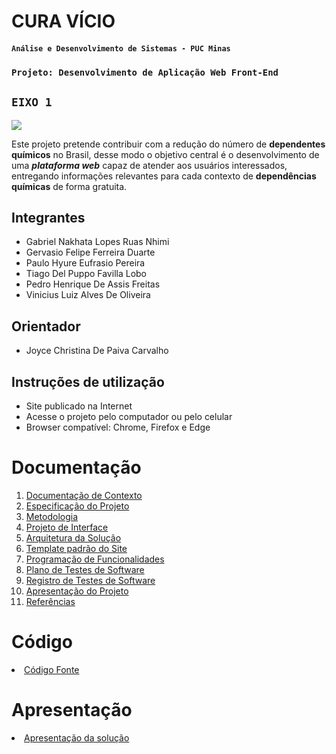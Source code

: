 # CURA VÍCIO

#### `Análise e Desenvolvimento de Sistemas - PUC Minas`

### `Projeto: Desenvolvimento de Aplicação Web Front-End`

## `EIXO 1`


<img src="https://user-images.githubusercontent.com/86859418/175451057-b9a73b5d-cd5b-47a8-9160-d0157d3ad383.jpg">


Este projeto pretende contribuir com a redução do número de **dependentes químicos** no Brasil, desse modo o objetivo central é o desenvolvimento de uma ***plataforma web*** capaz de atender aos usuários interessados, entregando informações relevantes para cada contexto de **dependências químicas** de forma gratuita.

## Integrantes

* Gabriel Nakhata Lopes Ruas Nhimi
* Gervasio Felipe Ferreira Duarte
* Paulo Hyure Eufrasio Pereira
* Tiago Del Puppo Favilla Lobo
* Pedro Henrique De Assis Freitas
* Vinicius Luiz Alves De Oliveira

## Orientador

* Joyce Christina De Paiva Carvalho

## Instruções de utilização

* Site publicado na Internet
* Acesse o projeto pelo computador ou pelo celular
* Browser compatível: Chrome, Firefox e Edge

# Documentação

<ol>
<li><a href="docs/01-Documentação de Contexto.md"> Documentação de Contexto</a></li>
<li><a href="documentos/02-Especificação do Projeto.md"> Especificação do Projeto</a></li>
<li><a href="docs/03-Metodologia.md"> Metodologia</a></li>
<li><a href="docs/04-Projeto de Interface.md"> Projeto de Interface</a></li>
<li><a href="docs/05-Arquitetura da Solução.md"> Arquitetura da Solução</a></li>
<li><a href="docs/06-Template padrão do Site.md"> Template padrão do Site</a></li>
<li><a href="docs/07-Programação de Funcionalidades.md"> Programação de Funcionalidades</a></li>
<li><a href="docs/08-Plano de Testes de Software.md"> Plano de Testes de Software</a></li>
<li><a href="docs/09-Registro de Testes de Software.md"> Registro de Testes de Software</a></li>
<li><a href="docs/10-Apresentação do Projeto.md"> Apresentação do Projeto</a></li>
<li><a href="docs/11-Referências.md"> Referências</a></li>
</ol>

# Código

<li><a href="src/README.md"> Código Fonte</a></li>

# Apresentação

<li><a href="presentation/README.md"> Apresentação da solução</a></li>
